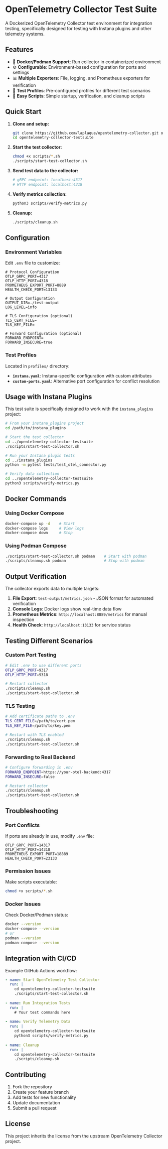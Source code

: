 # OpenTelemetry Collector Test Suite

A Dockerized OpenTelemetry Collector test environment for integration testing, specifically designed for testing with Instana plugins and other telemetry systems.

## Features

- 🐳 **Docker/Podman Support**: Run collector in containerized environment
- ⚙️ **Configurable**: Environment-based configuration for ports and settings
- 📊 **Multiple Exporters**: File, logging, and Prometheus exporters for verification
- 🔧 **Test Profiles**: Pre-configured profiles for different test scenarios
- 🚀 **Easy Scripts**: Simple startup, verification, and cleanup scripts

## Quick Start

1. **Clone and setup:**
   ```bash
   git clone https://github.com/laplaque/opentelemetry-collector.git opentelemetry-collector-testsuite
   cd opentelemetry-collector-testsuite
   ```

2. **Start the test collector:**
   ```bash
   chmod +x scripts/*.sh
   ./scripts/start-test-collector.sh
   ```

3. **Send test data to the collector:**
   ```bash
   # gRPC endpoint: localhost:4317
   # HTTP endpoint: localhost:4318
   ```

4. **Verify metrics collection:**
   ```bash
   python3 scripts/verify-metrics.py
   ```

5. **Cleanup:**
   ```bash
   ./scripts/cleanup.sh
   ```

## Configuration

### Environment Variables

Edit `.env` file to customize:

```env
# Protocol Configuration
OTLP_GRPC_PORT=4317
OTLP_HTTP_PORT=4318
PROMETHEUS_EXPORT_PORT=8889
HEALTH_CHECK_PORT=13133

# Output Configuration
OUTPUT_DIR=./test-output
LOG_LEVEL=info

# TLS Configuration (optional)
TLS_CERT_FILE=
TLS_KEY_FILE=

# Forward Configuration (optional)
FORWARD_ENDPOINT=
FORWARD_INSECURE=true
```

### Test Profiles

Located in `profiles/` directory:

- **`instana.yaml`**: Instana-specific configuration with custom attributes
- **`custom-ports.yaml`**: Alternative port configuration for conflict resolution

## Usage with Instana Plugins

This test suite is specifically designed to work with the `instana_plugins` project:

```bash
# From your instana_plugins project
cd /path/to/instana_plugins

# Start the test collector
cd ../opentelemetry-collector-testsuite
./scripts/start-test-collector.sh

# Run your Instana plugin tests
cd ../instana_plugins
python -m pytest tests/test_otel_connector.py

# Verify data collection
cd ../opentelemetry-collector-testsuite
python3 scripts/verify-metrics.py
```

## Docker Commands

### Using Docker Compose
```bash
docker-compose up -d    # Start
docker-compose logs     # View logs
docker-compose down     # Stop
```

### Using Podman Compose
```bash
./scripts/start-test-collector.sh podman    # Start with podman
./scripts/cleanup.sh podman                 # Stop with podman
```

## Output Verification

The collector exports data to multiple targets:

1. **File Export**: `test-output/metrics.json` - JSON format for automated verification
2. **Console Logs**: Docker logs show real-time data flow
3. **Prometheus Metrics**: `http://localhost:8889/metrics` for manual inspection
4. **Health Check**: `http://localhost:13133` for service status

## Testing Different Scenarios

### Custom Port Testing
```bash
# Edit .env to use different ports
OTLP_GRPC_PORT=9317
OTLP_HTTP_PORT=9318

# Restart collector
./scripts/cleanup.sh
./scripts/start-test-collector.sh
```

### TLS Testing
```bash
# Add certificate paths to .env
TLS_CERT_FILE=/path/to/cert.pem
TLS_KEY_FILE=/path/to/key.pem

# Restart with TLS enabled
./scripts/cleanup.sh
./scripts/start-test-collector.sh
```

### Forwarding to Real Backend
```bash
# Configure forwarding in .env
FORWARD_ENDPOINT=https://your-otel-backend:4317
FORWARD_INSECURE=false

# Restart collector
./scripts/cleanup.sh
./scripts/start-test-collector.sh
```

## Troubleshooting

### Port Conflicts
If ports are already in use, modify `.env` file:
```env
OTLP_GRPC_PORT=14317
OTLP_HTTP_PORT=14318
PROMETHEUS_EXPORT_PORT=18889
HEALTH_CHECK_PORT=23133
```

### Permission Issues
Make scripts executable:
```bash
chmod +x scripts/*.sh
```

### Docker Issues
Check Docker/Podman status:
```bash
docker --version
docker-compose --version
# or
podman --version
podman-compose --version
```

## Integration with CI/CD

Example GitHub Actions workflow:

```yaml
- name: Start OpenTelemetry Test Collector
  run: |
    cd opentelemetry-collector-testsuite
    ./scripts/start-test-collector.sh
    
- name: Run Integration Tests
  run: |
    # Your test commands here
    
- name: Verify Telemetry Data
  run: |
    cd opentelemetry-collector-testsuite
    python3 scripts/verify-metrics.py
    
- name: Cleanup
  run: |
    cd opentelemetry-collector-testsuite
    ./scripts/cleanup.sh
```

## Contributing

1. Fork the repository
2. Create your feature branch
3. Add tests for new functionality
4. Update documentation
5. Submit a pull request

## License

This project inherits the license from the upstream OpenTelemetry Collector project.
